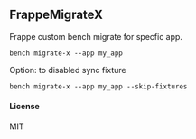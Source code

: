 ## FrappeMigrateX

Frappe custom bench migrate for specfic app.

```
bench migrate-x --app my_app
```

Option: to disabled sync fixture

```
bench migrate-x --app my_app --skip-fixtures
```

#### License

MIT
